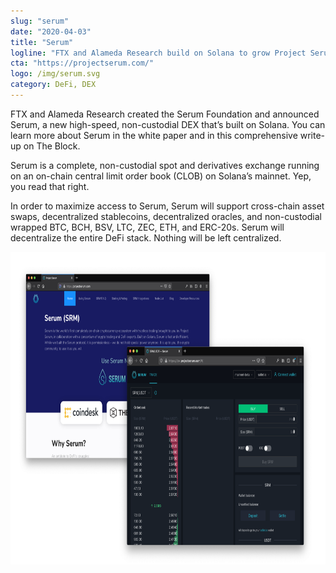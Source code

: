 ```yaml
---
slug: "serum"
date: "2020-04-03"
title: "Serum"
logline: "FTX and Alameda Research build on Solana to grow Project Serum, a next generation decentralized exchange."
cta: "https://projectserum.com/"
logo: /img/serum.svg
category: DeFi, DEX
---
```


FTX and Alameda Research created the Serum Foundation and announced Serum, a new high-speed, non-custodial DEX that’s built on Solana. You can learn more about Serum in the white paper and in this comprehensive write-up on The Block.

Serum is a complete, non-custodial spot and derivatives exchange running on an on-chain central limit order book (CLOB) on Solana’s mainnet. Yep, you read that right.

In order to maximize access to Serum, Serum will support cross-chain asset swaps, decentralized stablecoins, decentralized oracles, and non-custodial wrapped BTC, BCH, BSV, LTC, ZEC, ETH, and ERC-20s. Serum will decentralize the entire DeFi stack. Nothing will be left centralized.

<img src="/img/ftx.png" height="500px">
